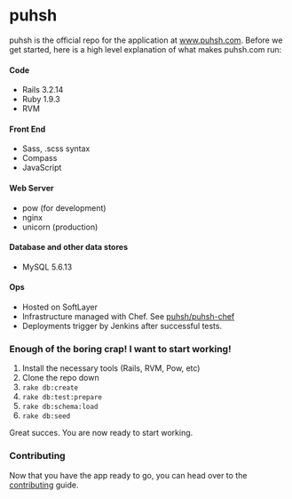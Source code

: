 puhsh
=====

puhsh is the official repo for the application at www.puhsh.com. Before we get started, here is a high level explanation of what makes puhsh.com run:

#### Code
* Rails 3.2.14
* Ruby 1.9.3
* RVM

#### Front End
* Sass, .scss syntax
* Compass
* JavaScript

#### Web Server
* pow (for development)
* nginx
* unicorn (production)

#### Database and other data stores
* MySQL 5.6.13

#### Ops
* Hosted on SoftLayer
* Infrastructure managed with Chef. See [puhsh/puhsh-chef](https://github.com/puhsh/puhsh-chef)
* Deployments trigger by Jenkins after successful tests.


### Enough of the boring crap! I want to start working!

1. Install the necessary tools (Rails, RVM, Pow, etc)
2. Clone the repo down
3. `rake db:create`
4. `rake db:test:prepare`
5. `rake db:schema:load`
6. `rake db:seed`

Great succes. You are now ready to start working.

### Contributing

Now that you have the app ready to go, you can head over to the [contributing](http://github.com/puhsh/puhsh/blob/master/CONTRIBUTING.MD) guide.
